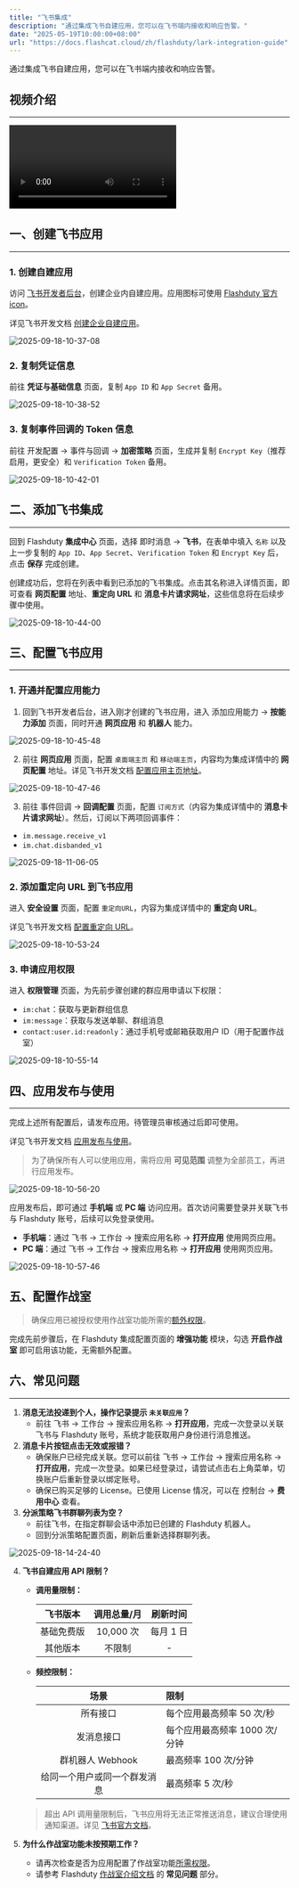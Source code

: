 ```yaml
---
title: "飞书集成"
description: "通过集成飞书自建应用，您可以在飞书端内接收和响应告警。"
date: "2025-05-19T10:00:00+08:00"
url: "https://docs.flashcat.cloud/zh/flashduty/lark-integration-guide"
---
```

通过集成飞书自建应用，您可以在飞书端内接收和响应告警。

<div class="hide">

## 视频介绍
---
<Video src="https://download.flashcat.cloud/flashduty/video/feishu.mp4"></Video>
</div>

## 一、创建飞书应用
---

### 1. 创建自建应用

访问 [飞书开发者后台](https://open.feishu.cn/app)，创建企业内自建应用。应用图标可使用 [Flashduty 官方 icon](https://download.flashcat.cloud/flashcat_logo_circular.png)。

详见飞书开发文档 [创建企业自建应用](https://open.feishu.cn/document/uYjL24iN/uMTMuMTMuMTM/development-guide/step1#132c1aac)。

![2025-09-18-10-37-08](https://docs-cdn.flashcat.cloud/images/png/d456a3be638252127dde907617d63fb7.png)

### 2. 复制凭证信息

前往 **凭证与基础信息** 页面，复制 `App ID` 和 `App Secret` 备用。


![2025-09-18-10-38-52](https://docs-cdn.flashcat.cloud/images/png/69f98fad9e5a076aac5f9b0058ebd8dc.png)

### 3. 复制事件回调的 Token 信息

前往 开发配置 → 事件与回调 → **加密策略** 页面，生成并复制 `Encrypt Key`（推荐启用，更安全）和 `Verification Token` 备用。

![2025-09-18-10-42-01](https://docs-cdn.flashcat.cloud/images/png/ac558d48464310fe27ef97912b298df1.png)

## 二、添加飞书集成
---

回到 Flashduty **集成中心** 页面，选择 即时消息 → **飞书**，在表单中填入 `名称` 以及上一步复制的 `App ID`、`App Secret`、`Verification Token` 和 `Encrypt Key` 后，点击 **保存** 完成创建。

创建成功后，您将在列表中看到已添加的飞书集成。点击其名称进入详情页面，即可查看 **网页配置** 地址、**重定向 URL** 和 **消息卡片请求网址**，这些信息将在后续步骤中使用。

![2025-09-18-10-44-00](https://docs-cdn.flashcat.cloud/images/png/1e8ffb6c39f99ef12bd85ae49992ebad.png)

## 三、配置飞书应用
---

### 1. 开通并配置应用能力

1. 回到飞书开发者后台，进入刚才创建的飞书应用，进入 添加应用能力 → **按能力添加** 页面，同时开通 **网页应用** 和 **机器人** 能力。

![2025-09-18-10-45-48](https://docs-cdn.flashcat.cloud/images/png/5ab84aec1593c7118782765676a51c6a.png)

2. 前往 **网页应用** 页面，配置 `桌面端主页` 和 `移动端主页`，内容均为集成详情中的 **网页配置** 地址。详见飞书开发文档 [配置应用主页地址](https://open.feishu.cn/document/uYjL24iN/uMTMuMTMuMTM/development-guide/step1#8366b844)。

![2025-09-18-10-47-46](https://docs-cdn.flashcat.cloud/images/png/d91efc598bda17e1bfcb367aec47c779.png)

3. 前往 事件回调 → **回调配置** 页面，配置 `订阅方式`（内容为集成详情中的 **消息卡片请求网址**）。然后，订阅以下两项回调事件：

- `im.message.receive_v1`
- `im.chat.disbanded_v1`

![2025-09-18-11-06-05](https://docs-cdn.flashcat.cloud/images/png/71910d8af8d60b5f30baf009081646df.png)

### 2. 添加重定向 URL 到飞书应用

进入 **安全设置** 页面，配置 `重定向URL`，内容为集成详情中的 **重定向 URL**。

详见飞书开发文档 [配置重定向 URL](https://open.feishu.cn/document/uYjL24iN/uYjN3QjL2YzN04iN2cDN?lang=zh-CN#c863e533)。

![2025-09-18-10-53-24](https://docs-cdn.flashcat.cloud/images/png/00a7cdd10c09c90c2d7b2f0a99ee4d8d.png)

### 3. 申请应用权限

进入 **权限管理** 页面，为先前步骤创建的群应用申请以下权限：

- `im:chat`：获取与更新群组信息
- `im:message`：获取与发送单聊、群组消息
- `contact:user.id:readonly`：通过手机号或邮箱获取用户 ID（用于配置作战室）<span id="war-room-scope"></span>

![2025-09-18-10-55-14](https://docs-cdn.flashcat.cloud/images/png/d919be62107f6b9d0c662f440d620e61.png)

## 四、应用发布与使用
---

完成上述所有配置后，请发布应用。待管理员审核通过后即可使用。

详见飞书开发文档 [应用发布与使用](https://open.feishu.cn/document/uYjL24iN/uMTMuMTMuMTM/development-guide/step-4)。

>  为了确保所有人可以使用应用，需将应用 **可见范围** 调整为全部员工，再进行应用发布。

![2025-09-18-10-56-20](https://docs-cdn.flashcat.cloud/images/png/6bbc285986808af14c29d0eb633a2bf7.png)


应用发布后，即可通过 **手机端** 或 **PC 端** 访问应用。首次访问需要登录并关联飞书与 Flashduty 账号，后续可以免登录使用。

- **手机端**：通过 飞书 → 工作台 → 搜索应用名称 → **打开应用** 使用网页应用。
- **PC 端**：通过 飞书 → 工作台 → 搜索应用名称 → **打开应用** 使用网页应用。

![2025-09-18-10-57-46](https://docs-cdn.flashcat.cloud/images/png/eed8557808874a0c488b958c4049ea72.png)

## 五、配置作战室

> 确保应用已被授权使用作战室功能所需的[额外权限](#war-room-scope)。

完成先前步骤后，在 Flashduty 集成配置页面的 **增强功能** 模块，勾选 **开启作战室** 即可启用该功能，无需额外配置。

## 六、常见问题
---

1. **消息无法投递到个人，操作记录提示 `未关联应用`？**
   - 前往 飞书 → 工作台 → 搜索应用名称 → **打开应用**，完成一次登录以关联飞书与 Flashduty 账号，系统才能获取用户身份进行消息推送。
2. **消息卡片按钮点击无效或报错？**
   - 确保账户已经完成关联。您可以前往 飞书 → 工作台 → 搜索应用名称 → **打开应用**，完成一次登录。如果已经登录过，请尝试点击右上角菜单，切换账户后重新登录以绑定账号。
   - 确保已购买足够的 License。已使用 License 情况，可以在 控制台 → **费用中心** 查看。
3. **分派策略飞书群聊列表为空？**
   - 前往飞书，在指定群聊会话中添加已创建的 Flashduty 机器人。
   - 回到分派策略配置页面，刷新后重新选择群聊列表。

![2025-09-18-14-24-40](https://docs-cdn.flashcat.cloud/images/png/0e21e9e689855d9a636fb94848f58c13.png)

4. **飞书自建应用 API 限制？**
   - **调用量限制：**

     | **飞书版本** | **调用总量/月** | **刷新时间** |
     | :---: | :---: | :---: |
     | 基础免费版 | 10,000 次 | 每月 1 日 |
     | 其他版本 | 不限制 | - |

   - **频控限制：**

     | **场景** | **限制** |
     | :---: | :--- |
     | 所有接口 | 每个应用最高频率 50 次/秒 |
     | 发消息接口 | 每个应用最高频率 1000 次/分钟 |
     | 群机器人 Webhook | 最高频率 100 次/分钟 |
     | 给同一个用户或同一个群发消息 | 最高频率 5 次/秒 |
   
   > 超出 API 调用量限制后，飞书应用将无法正常推送消息，建议合理使用通知渠道。详见 [飞书官方文档](https://open.feishu.cn/document/uAjLw4CM/ugTN1YjL4UTN24CO1UjN/platform-updates-/custom-app-api-call-limit)。
5. **为什么作战室功能未按预期工作？**
   - 请再次检查是否为应用配置了作战室功能[所需权限](#war-room-scope)。
   - 请参考 Flashduty [作战室介绍文档](https://docs.flashcat.cloud/zh/flashduty/war-room) 的 **常见问题** 部分。

